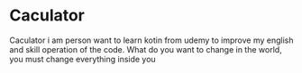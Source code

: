 # Caculator
Caculator
i am person want to learn kotin from udemy to improve my english and skill operation of the code. 
What do you want to change in the world, you must change everything inside you
